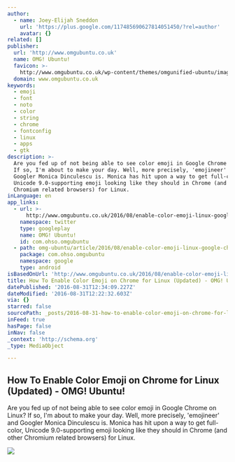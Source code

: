 ```yaml
---
author:
  - name: Joey-Elijah Sneddon
    url: 'https://plus.google.com/117485690627814051450/?rel=author'
    avatar: {}
related: []
publisher:
  url: 'http://www.omgubuntu.co.uk'
  name: OMG! Ubuntu!
  favicon: >-
    http://www.omgubuntu.co.uk/wp-content/themes/omgunified-ubuntu/images/favicon.ico
  domain: www.omgubuntu.co.uk
keywords:
  - emoji
  - font
  - noto
  - color
  - string
  - chrome
  - fontconfig
  - linux
  - apps
  - gtk
description: >-
  Are you fed up of not being able to see color emoji in Google Chrome on Linux?
  If so, I'm about to make your day. Well, more precisely, 'emojineer' and
  Googler Monica Dinculescu is. Monica has hit upon a way to get full-color,
  Unicode 9.0-supporting emoji looking like they should in Chrome (and other
  Chromium related browsers) for Linux.
inLanguage: en
app_links:
  - url: >-
      http://www.omgubuntu.co.uk/2016/08/enable-color-emoji-linux-google-chrome-noto
    namespace: twitter
    type: googleplay
    name: OMG! Ubuntu!
    id: com.ohso.omgubuntu
  - path: omg-ubuntu/article/2016/08/enable-color-emoji-linux-google-chrome-noto
    package: com.ohso.omgubuntu
    namespace: google
    type: android
isBasedOnUrl: 'http://www.omgubuntu.co.uk/2016/08/enable-color-emoji-linux-google-chrome-noto'
title: How To Enable Color Emoji on Chrome for Linux (Updated) - OMG! Ubuntu!
datePublished: '2016-08-31T12:34:09.227Z'
dateModified: '2016-08-31T12:22:32.603Z'
via: {}
starred: false
sourcePath: _posts/2016-08-31-how-to-enable-color-emoji-on-chrome-for-linux-updated-om.md
inFeed: true
hasPage: false
inNav: false
_context: 'http://schema.org'
_type: MediaObject

---
```

<article style=""><h1>How To Enable Color Emoji on Chrome for Linux (Updated) - OMG! Ubuntu!</h1><p>Are you fed up of not being able to see color emoji in Google Chrome on Linux? If so, I'm about to make your day. Well, more precisely, 'emojineer' and Googler Monica Dinculescu is. Monica has hit upon a way to get full-color, Unicode 9.0-supporting emoji looking like they should in Chrome (and other Chromium related browsers) for Linux.</p><img src="http://www.omgubuntu.co.uk/wp-content/uploads/2016/08/emoji.jpg" /></article>